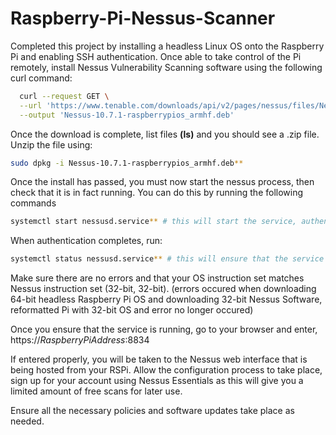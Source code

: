 # Raspberry-Pi-Nessus-Scanner

Completed this project by installing a headless Linux OS onto the Raspberry Pi and enabling SSH authentication. Once able to take control of the Pi remotely, install Nessus Vulnerability Scanning software using the following curl command: 

``` bash
  curl --request GET \
  --url 'https://www.tenable.com/downloads/api/v2/pages/nessus/files/Nessus-10.7.1-raspberrypios_armhf.deb' \
  --output 'Nessus-10.7.1-raspberrypios_armhf.deb'
```

Once the download is complete, list files **(ls)** and you should see a .zip file. Unzip the file using:

``` bash
sudo dpkg -i Nessus-10.7.1-raspberrypios_armhf.deb**
```

Once the install has passed, you must now start the nessus process, then check that it is in fact running. You can do this by running the following commands

``` bash
systemctl start nessusd.service** # this will start the service, authenticate using credentials.
```

When authentication completes, run: 

``` bash
systemctl status nessusd.service** # this will ensure that the service is running.
```

Make sure there are no errors and that your OS instruction set matches Nessus instruction set (32-bit, 32-bit). (errors occured when downloading 64-bit headless Raspberry Pi OS and downloading 32-bit Nessus Software, reformatted Pi with 32-bit OS and error no longer occured)

Once you ensure that the service is running, go to your browser and enter, https://*RaspberryPiAddress*:8834 

If entered properly, you will be taken to the Nessus web interface that is being hosted from your RSPi. Allow the configuration process to take place, sign up for your account using Nessus Essentials as this will give you a limited amount of free scans for later use. 

Ensure all the necessary policies and software updates take place as needed. 

